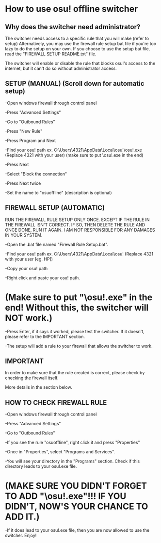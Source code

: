 # How to use osu! offline switcher

Why does the switcher need administrator?
----------------------------------------------------------------------------------
The switcher needs access to a specific rule that you will make (refer to setup)
Alternatively, you may use the firewall rule setup bat file if you're too lazy to do the setup on your own.
If you choose to use the setup bat file, read the "FIREWALL SETUP README.txt" file.

The switcher will enable or disable the rule that blocks osu!'s access to the internet, but 
it can't do so without administrator access.

SETUP (MANUAL) (Scroll down for automatic setup)
-----------
-Open windows firewall through control panel

-Press "Advanced Settings"

-Go to "Outbound Rules"

-Press "New Rule"

-Press Program and Next

-Find your osu! path 
ex. C:\Users\4321\AppData\Local\osu!\osu!.exe
(Replace 4321 with your user)
(make sure to put \osu!.exe in the end)

-Press Next

-Select "Block the connection"

-Press Next twice

-Set the name to "osuoffline"
(description is optional)

FIREWALL SETUP (AUTOMATIC)
---------------------------
 RUN THE FIREWALL RULE SETUP ONLY ONCE. EXCEPT IF THE RULE IN THE FIREWALL ISN'T CORRECT. IF SO, THEN DELETE THE RULE AND ONCE DONE, RUN IT AGAIN.
 I AM NOT RESPONSIBLE FOR ANY DAMAGES IN YOUR SYSTEM. 

-Open the .bat file named "Firewall Rule Setup.bat".

-Find your osu! path 
ex. C:\Users\4321\AppData\Local\osu!
(Replace 4321 with your user [eg. HP])

-Copy your osu! path

-Right click and paste your osu! path.
# (Make sure to put "\osu!.exe" in the end! Without this, the switcher will NOT work.)

-Press Enter, if it says it worked, please test the switcher. If it doesn't, please refer to the IMPORTANT section.

-The setup will add a rule to your firewall that allows the switcher to work.


IMPORTANT
------------------

In order to make sure that the rule created is correct, please check by checking the firewall itself.

More details in the section below.

HOW TO CHECK FIREWALL RULE
---------------------------

-Open windows firewall through control panel

-Press "Advanced Settings"

-Go to "Outbound Rules"

-If you see the rule "osuoffline", right click it and press "Properties"

-Once in "Properties", select "Programs and Services".

-You will see your directory in the "Programs" section. Check if this directory leads to your osu!.exe file.
# (MAKE SURE YOU DIDN'T FORGET TO ADD "\osu!.exe"!!! IF YOU DIDN'T, NOW'S YOUR CHANCE TO ADD IT.)

-If it does lead to your osu!.exe file, then you are now allowed to use the switcher. Enjoy!
